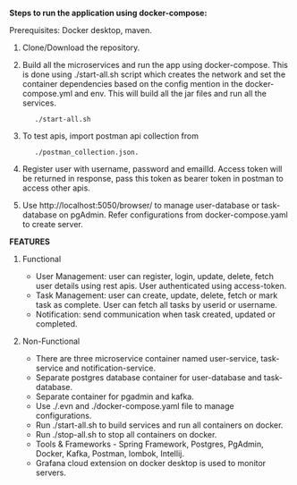 
**Steps to run the application using docker-compose:**

Prerequisites: Docker desktop, maven.

1. Clone/Download the repository.

2. Build all the microservices and run the app using docker-compose. This is done using ./start-all.sh script which creates the network and set the container dependencies based on the config mention in the docker-compose.yml and env. 
   This will build all the jar files and run all the services.
   ```
      ./start-all.sh
   ```
3. To test apis, import postman api collection from 
   ```
      ./postman_collection.json.
   ```

4. Register user with username, password and emailId. Access token will be returned in response, pass this token as bearer token in postman to access other apis.
5. Use http://localhost:5050/browser/ to manage user-database or task-database on pgAdmin. Refer configurations from docker-compose.yaml to create server.


 **FEATURES**

1. Functional

   - User Management: user can register, login, update, delete, fetch user details using rest apis. User authenticated using access-token.
   - Task Management: user can create, update, delete, fetch or mark task as complete. User can fetch all tasks by userid or username.
   - Notification: send communication when task created, updated or completed.

2. Non-Functional

   - There are three microservice container named user-service, task-service and notification-service.
   - Separate postgres database container for user-database and task-database.
   - Separate container for pgadmin and kafka.
   - Use ./.evn and ./docker-compose.yaml file to manage configurations.
   - Run ./start-all.sh to build services and run all containers on docker.
   - Run ./stop-all.sh to stop all containers on docker.
   - Tools & Frameworks - Spring Framework, Postgres, PgAdmin, Docker, Kafka, Postman, lombok, Intellij.
   - Grafana cloud extension on docker desktop is used to monitor servers.